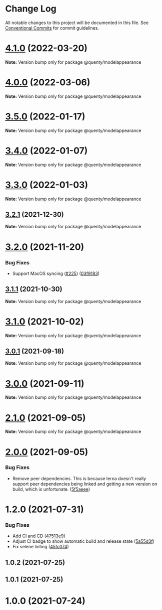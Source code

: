 # Change Log

All notable changes to this project will be documented in this file.
See [Conventional Commits](https://conventionalcommits.org) for commit guidelines.

# [4.1.0](https://github.com/Quenty/NevermoreEngine/compare/@quenty/modelappearance@4.0.0...@quenty/modelappearance@4.1.0) (2022-03-20)

**Note:** Version bump only for package @quenty/modelappearance





# [4.0.0](https://github.com/Quenty/NevermoreEngine/compare/@quenty/modelappearance@3.5.0...@quenty/modelappearance@4.0.0) (2022-03-06)

**Note:** Version bump only for package @quenty/modelappearance





# [3.5.0](https://github.com/Quenty/NevermoreEngine/compare/@quenty/modelappearance@3.4.0...@quenty/modelappearance@3.5.0) (2022-01-17)

**Note:** Version bump only for package @quenty/modelappearance





# [3.4.0](https://github.com/Quenty/NevermoreEngine/compare/@quenty/modelappearance@3.3.0...@quenty/modelappearance@3.4.0) (2022-01-07)

**Note:** Version bump only for package @quenty/modelappearance





# [3.3.0](https://github.com/Quenty/NevermoreEngine/compare/@quenty/modelappearance@3.2.1...@quenty/modelappearance@3.3.0) (2022-01-03)

**Note:** Version bump only for package @quenty/modelappearance





## [3.2.1](https://github.com/Quenty/NevermoreEngine/compare/@quenty/modelappearance@3.2.0...@quenty/modelappearance@3.2.1) (2021-12-30)

**Note:** Version bump only for package @quenty/modelappearance





# [3.2.0](https://github.com/Quenty/NevermoreEngine/compare/@quenty/modelappearance@3.1.1...@quenty/modelappearance@3.2.0) (2021-11-20)


### Bug Fixes

* Support MacOS syncing ([#225](https://github.com/Quenty/NevermoreEngine/issues/225)) ([03f9183](https://github.com/Quenty/NevermoreEngine/commit/03f918392c6a5bdd33f8a17c38de371d1e06c67a))





## [3.1.1](https://github.com/Quenty/NevermoreEngine/compare/@quenty/modelappearance@3.1.0...@quenty/modelappearance@3.1.1) (2021-10-30)

**Note:** Version bump only for package @quenty/modelappearance





# [3.1.0](https://github.com/Quenty/NevermoreEngine/compare/@quenty/modelappearance@3.0.1...@quenty/modelappearance@3.1.0) (2021-10-02)

**Note:** Version bump only for package @quenty/modelappearance





## [3.0.1](https://github.com/Quenty/NevermoreEngine/compare/@quenty/modelappearance@3.0.0...@quenty/modelappearance@3.0.1) (2021-09-18)

**Note:** Version bump only for package @quenty/modelappearance





# [3.0.0](https://github.com/Quenty/NevermoreEngine/compare/@quenty/modelappearance@2.1.0...@quenty/modelappearance@3.0.0) (2021-09-11)

**Note:** Version bump only for package @quenty/modelappearance





# [2.1.0](https://github.com/Quenty/NevermoreEngine/compare/@quenty/modelappearance@2.0.0...@quenty/modelappearance@2.1.0) (2021-09-05)

**Note:** Version bump only for package @quenty/modelappearance





# [2.0.0](https://github.com/Quenty/NevermoreEngine/compare/@quenty/modelappearance@1.2.0...@quenty/modelappearance@2.0.0) (2021-09-05)


### Bug Fixes

* Remove peer dependencies. This is because lerna doesn't really support peer dependencies being linked and getting a new version on build, which is unfortunate. ([5f5aeee](https://github.com/Quenty/NevermoreEngine/commit/5f5aeeea8de9975435309e53679f0ef7064f9dd0))





# 1.2.0 (2021-07-31)


### Bug Fixes

* Add CI and CD ([47513e9](https://github.com/Quenty/NevermoreEngine/commit/47513e9b568162707534af132396dd8756947dd3))
* Adjust CI badge to show automatic build and release state ([5a55d3f](https://github.com/Quenty/NevermoreEngine/commit/5a55d3f19bf8d66a760d67da9b56ed47fab74656))
* Fix selene linting ([45fc074](https://github.com/Quenty/NevermoreEngine/commit/45fc07489ee59127ac6582689f19a0e87c1e5b5a))



## 1.0.2 (2021-07-25)



## 1.0.1 (2021-07-25)



# 1.0.0 (2021-07-24)
